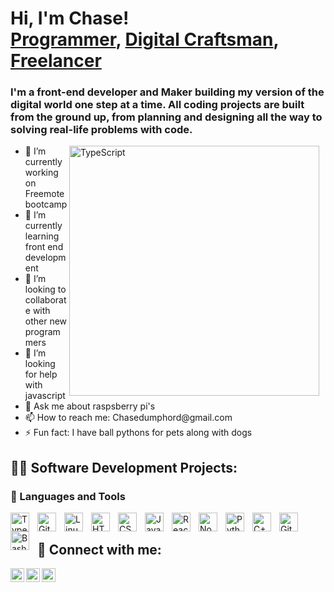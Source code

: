 
<h1>Hi, I'm Chase! <br/><a href="[https://github.com/joshmadakor1](https://github.com/ced4568)">Programmer</a>, <a href="[https://www.linkedin.com/in/joshmadakor/](https://www.linkedin.com/in/toochase-dumphord/)">Digital Craftsman</a>, <a href="(https://www.upwork.com/freelancers/~01c6cfc5868cf7c45b)">Freelancer</a></h1>
<h3>I'm a front-end developer and Maker building my version of the digital world one step at a time. All coding projects are built from the ground up, from planning and designing all the way to solving real-life problems with code.</h3>
<img align="right" alt="TypeScript" width="400px" style="padding-right:10px;" src="https://gifdb.com/images/thumbnail/monkey-laptop-coding-miys12p5izw3s11s.gif" />

<ul>
 <li>🔭 I’m currently working on Freemote bootcamp</li>
 <li>🌱 I’m currently learning front end development</li> 
 <li>👯 I’m looking to collaborate with other new programmers</li>
 <li>🤔 I’m looking for help with javascript</li>
 <li>💬 Ask me about raspsberry pi's</li>
 <li>📫 How to reach me: Chasedumphord@gmail.com</li>
 <li>⚡ Fun fact: I have ball pythons for pets along with dogs</li>
</ul>
  <h2>👨‍💻 Software Development Projects:</h2>



### 🧰 Languages and Tools

<img align="left" alt="TypeScript" width="30px" style="padding-right:10px;" src="https://cdn.jsdelivr.net/gh/devicons/devicon/icons/typescript/typescript-plain.svg" />
<img align="left" alt="Git" width="30px" style="padding-right:10px;" src="https://cdn.jsdelivr.net/gh/devicons/devicon/icons/git/git-original.svg" />
<img align="left" alt="Linux" width="30px" style="padding-right:10px;" src="https://cdn.jsdelivr.net/gh/devicons/devicon/icons/linux/linux-original.svg" />
<img align="left" alt="HTML" width="30px" style="padding-right:10px;" src="https://cdn.jsdelivr.net/gh/devicons/devicon/icons/html5/html5-plain.svg" />
<img align="left" alt="CSS" width="30px" style="padding-right:10px;" src="https://cdn.jsdelivr.net/gh/devicons/devicon/icons/css3/css3-plain.svg" />
<img align="left" alt="JavaScript" width="30px" style="padding-right:10px;" src="https://cdn.jsdelivr.net/gh/devicons/devicon/icons/javascript/javascript-plain.svg" />
<img align="left" alt="React" width="30px" style="padding-right:10px;" src="https://cdn.jsdelivr.net/gh/devicons/devicon/icons/react/react-original.svg" />
<img align="left" alt="NodeJS" width="30px" style="padding-right:10px;" src="https://cdn.jsdelivr.net/gh/devicons/devicon/icons/nodejs/nodejs-original.svg" />
<img align="left" alt="Python" width="30px" style="padding-right:10px;" src="https://cdn.jsdelivr.net/gh/devicons/devicon/icons/python/python-plain.svg" />
<img align="left" alt="C++" width="30px" style="padding-right:10px;" src="https://cdn.jsdelivr.net/gh/devicons/devicon/icons/cplusplus/cplusplus-line.svg" />
<img align="left" alt="GitHub" width="30px" style="padding-right:10px;" src="https://cdn.jsdelivr.net/gh/devicons/devicon/icons/github/github-original.svg" />
<img align="left" alt="Bash" width="30px" style="padding-right:10px;" src="https://cdn.jsdelivr.net/gh/devicons/devicon/icons/bash/bash-original.svg" />
<br />

<h2> 🤳 Connect with me:</h2>


[<img align="left" alt="JoshMadakor | Twitter" width="22px" src="https://cdn.jsdelivr.net/npm/simple-icons@v3/icons/twitter.svg" />][twitter]
[<img align="left" alt="JoshMadakor | LinkedIn" width="22px" src="https://cdn.jsdelivr.net/npm/simple-icons@v3/icons/linkedin.svg" />][linkedin]
[<img align="left" alt="JoshMadakor | Instagram" width="22px" src="https://cdn.jsdelivr.net/npm/simple-icons@v3/icons/instagram.svg" />][instagram]

[twitter]: https://twitter.com/kingofparis148

[instagram]: https://www.instagram.com/thiscantbetrue148/
[linkedin]: https://www.linkedin.com/in/toochase-dumphord/

<!--
**ced4568/ced4568** is a ✨ _special_ ✨ repository because its `README.md` (this file) appears on your GitHub profile.

Here are some ideas to get you started:

- 🔭 I’m currently working on Freemote bootcamp
- 🌱 I’m currently learning front end development 
- 👯 I’m looking to collaborate on anything
- 🤔 I’m looking for help with javascript
- 💬 Ask me about raspiberry pi's
- 📫 How to reach me: Chasedumphord@gmail.com
- 😄 Pronouns: ...
- ⚡ Fun fact: i have ball pythons for pets along with dogs
-->
